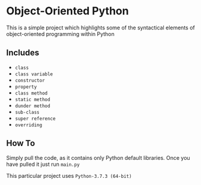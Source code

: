 # Object-Oriented Python

This is a simple project which highlights some of the syntactical elements of object-oriented programming within Python

## Includes

- `class`
- `class variable`
- `constructor`
- `property`
- `class method`
- `static method`
- `dunder method`
- `sub-class`
- `super reference`
- `overriding`

## How To

Simply pull the code, as it contains only Python default libraries. Once you have pulled it just run `main.py`

This particular project uses `Python-3.7.3 (64-bit)`
